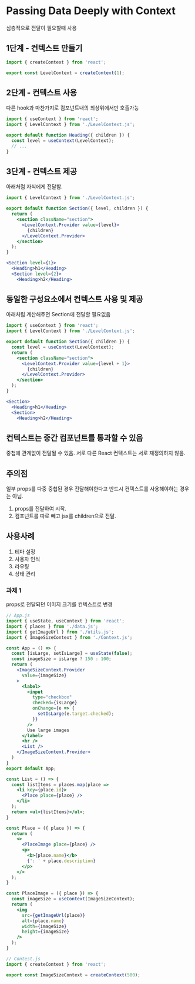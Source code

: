 # Passing Data Deeply with Context

심층적으로 전달이 필요할때 사용  

## 1단계 - 컨텍스트 만들기
```jsx
import { createContext } from 'react';

export const LevelContext = createContext(1);
```

## 2단계 - 컨텍스트 사용
다른 hook과 마찬가지로 컴포넌트내의 최상위에서만 호출가능
```jsx
import { useContext } from 'react';
import { LevelContext } from './LevelContext.js';

export default function Heading({ children }) {
  const level = useContext(LevelContext);
  // ...
}
```

## 3단계 - 컨텍스트 제공
아래처럼 자식에게 전달함.
```jsx
import { LevelContext } from './LevelContext.js';

export default function Section({ level, children }) {
  return (
    <section className="section">
      <LevelContext.Provider value={level}>
        {children}
      </LevelContext.Provider>
    </section>
  );
}
```
```jsx
<Section level={1}>
  <Heading>h1</Heading>
  <Section level={2}>
    <Heading>h2</Heading>
```

## 동일한 구성요소에서 컨텍스트 사용 및 제공
아래처럼 계산해주면 Section에 전달할 필요없음
```jsx
import { useContext } from 'react';
import { LevelContext } from './LevelContext.js';

export default function Section({ children }) {
  const level = useContext(LevelContext);
  return (
    <section className="section">
      <LevelContext.Provider value={level + 1}>
        {children}
      </LevelContext.Provider>
    </section>
  );
}
```
```jsx
<Section>
  <Heading>h1</Heading>
  <Section>
    <Heading>h2</Heading>
```

## 컨텍스트는 중간 컴포넌트를 통과할 수 있음
중첩에 관계없이 전달될 수 있음.
서로 다른 React 컨텍스트는 서로 재정의하지 않음.

## 주의점
일부 props를 다중 중첩된 경우 전달해야한다고 반드시 컨텍스트를 사용해야하는 경우는 아님.
1. props를 전달하여 시작.
2. 컴포넌트를 따로 빼고 jsx를 children으로 전달.

## 사용사례
1. 테마 설정
2. 사용자 인식
3. 라우팅
4. 상태 관리

### 과제 1
props로 전달되던 이미지 크기를 컨텍스트로 변경
```jsx
// App.js
import { useState, useContext } from 'react';
import { places } from './data.js';
import { getImageUrl } from './utils.js';
import { ImageSizeContext } from './Context.js';

const App = () => {
  const [isLarge, setIsLarge] = useState(false);
  const imageSize = isLarge ? 150 : 100;
  return (
    <ImageSizeContext.Provider
      value={imageSize}
    >
      <label>
        <input
          type="checkbox"
          checked={isLarge}
          onChange={e => {
            setIsLarge(e.target.checked);
          }}
        />
        Use large images
      </label>
      <hr />
      <List />
    </ImageSizeContext.Provider>
  )
}
export default App;

const List = () => {
  const listItems = places.map(place =>
    <li key={place.id}>
      <Place place={place} />
    </li>
  );
  return <ul>{listItems}</ul>;
}

const Place = ({ place }) => {
  return (
    <>
      <PlaceImage place={place} />
      <p>
        <b>{place.name}</b>
        {': ' + place.description}
      </p>
    </>
  );
}

const PlaceImage = ({ place }) => {
  const imageSize = useContext(ImageSizeContext);
  return (
    <img
      src={getImageUrl(place)}
      alt={place.name}
      width={imageSize}
      height={imageSize}
    />
  );
}

// Contest.js
import { createContext } from 'react';

export const ImageSizeContext = createContext(500);
```